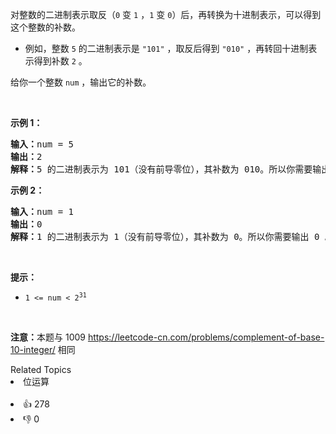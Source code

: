<p>对整数的二进制表示取反（<code>0</code> 变 <code>1</code> ，<code>1</code> 变 <code>0</code>）后，再转换为十进制表示，可以得到这个整数的补数。</p>

<ul>
	<li>例如，整数 <code>5</code> 的二进制表示是 <code>"101"</code> ，取反后得到 <code>"010"</code> ，再转回十进制表示得到补数 <code>2</code> 。</li>
</ul>

<p>给你一个整数 <code>num</code> ，输出它的补数。</p>

<p>&nbsp;</p>

<ol>
</ol>

<p><strong>示例 1：</strong></p>

<pre>
<strong>输入：</strong>num = 5
<strong>输出：</strong>2
<strong>解释：</strong>5 的二进制表示为 101（没有前导零位），其补数为 010。所以你需要输出 2 。
</pre>

<p><strong>示例 2：</strong></p>

<pre>
<strong>输入：</strong>num = 1
<strong>输出：</strong>0
<strong>解释：</strong>1 的二进制表示为 1（没有前导零位），其补数为 0。所以你需要输出 0 。
</pre>

<p>&nbsp;</p>

<p><strong>提示：</strong></p>

<ul>
	<li><code>1 &lt;= num &lt; 2<sup>31</sup></code></li>
</ul>

<p>&nbsp;</p>

<p><strong>注意：</strong>本题与 1009 <a href="https://leetcode-cn.com/problems/complement-of-base-10-integer/">https://leetcode-cn.com/problems/complement-of-base-10-integer/</a> 相同</p>
<div><div>Related Topics</div><div><li>位运算</li></div></div><br><div><li>👍 278</li><li>👎 0</li></div>